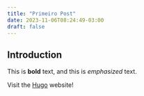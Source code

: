 ```yaml
---
title: "Primeiro Post"
date: 2023-11-06T08:24:49-03:00
draft: false
---
```


## Introduction

This is **bold** text, and this is *emphasized* text.

Visit the [Hugo](https://gohugo.io) website!
